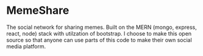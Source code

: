 # MemeShare
The social network for sharing memes. Built on the MERN (mongo, express, react, node) stack with utilzation of bootstrap. I choose to make this open source so that anyone can use parts of this code to make their own social media platform.
